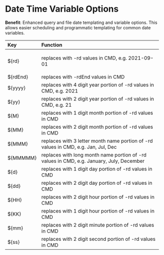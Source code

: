 # Date Time Variable Options

**Benefit**: Enhanced query and file date templating and variable options. This allows easier scheduling and programmatic templating for common date variables.

<table>
  <thead>
    <tr>
      <th style="text-align:left">Key</th>
      <th style="text-align:left">Function</th>
    </tr>
  </thead>
  <tbody>
    <tr>
      <td style="text-align:left">${rd}</td>
      <td style="text-align:left">
        <p>replaces with -rd values in CMD, e.g. 2021-09-01</p>
        <p></p>
      </td>
    </tr>
    <tr>
      <td style="text-align:left">${rdEnd}</td>
      <td style="text-align:left">replaces with -rdEnd values in CMD</td>
    </tr>
    <tr>
      <td style="text-align:left">${yyyy}</td>
      <td style="text-align:left">replaces with 4 digit year portion of -rd values in CMD, e.g. 2021</td>
    </tr>
    <tr>
      <td style="text-align:left">${yy}</td>
      <td style="text-align:left">replaces with 2 digit year portion of -rd values in CMD, e.g. 21</td>
    </tr>
    <tr>
      <td style="text-align:left">${M}</td>
      <td style="text-align:left">replaces with 1 digit month portion of -rd values in CMD</td>
    </tr>
    <tr>
      <td style="text-align:left">${MM}</td>
      <td style="text-align:left">replaces with 2 digit month portion of -rd values in CMD</td>
    </tr>
    <tr>
      <td style="text-align:left">${MMM}</td>
      <td style="text-align:left">replaces with 3 letter month name portion of -rd values in CMD, e.g. Jan,
        Jul, Dec</td>
    </tr>
    <tr>
      <td style="text-align:left">${MMMMM}</td>
      <td style="text-align:left">replaces with long month name portion of -rd values in CMD, e.g. January,
        July, December</td>
    </tr>
    <tr>
      <td style="text-align:left">${d}</td>
      <td style="text-align:left">replaces with 1 digit day portion of -rd values in CMD</td>
    </tr>
    <tr>
      <td style="text-align:left">${dd}</td>
      <td style="text-align:left">replaces with 2 digit day portion of -rd values in CMD</td>
    </tr>
    <tr>
      <td style="text-align:left">${HH}</td>
      <td style="text-align:left">replaces with 2 digit hour portion of -rd values in CMD</td>
    </tr>
    <tr>
      <td style="text-align:left">${KK}</td>
      <td style="text-align:left">replaces with 1 digit hour portion of -rd values in CMD</td>
    </tr>
    <tr>
      <td style="text-align:left">${mm}</td>
      <td style="text-align:left">replaces with 2 digit minute portion of -rd values in CMD</td>
    </tr>
    <tr>
      <td style="text-align:left">${ss}</td>
      <td style="text-align:left">replaces with 2 digit second portion of -rd values in CMD</td>
    </tr>
  </tbody>
</table>

